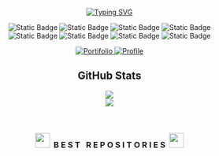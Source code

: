 <div align="center">
      
[![Typing SVG](https://readme-typing-svg.demolab.com?font=Crimson+Text&weight=500&size=23&duration=4000&pause=1000&color=F7F7F7&center=true&random=false&width=435&lines=I'am+Full+Stack+Developer;Hello%2C+My+name+is+Juan+Fernando)](https://git.io/typing-svg)
        
</div>


<div align="center">
 
![Static Badge](https://img.shields.io/badge/JavaScript-white?style=for-the-badge)
![Static Badge](https://img.shields.io/badge/TypeScipt-white?style=for-the-badge)
![Static Badge](https://img.shields.io/badge/React-white?style=for-the-badge)
![Static Badge](https://img.shields.io/badge/React%20Native-white?style=for-the-badge)
</br>
![Static Badge](https://img.shields.io/badge/NextJs-white?style=for-the-badge)
![Static Badge](https://img.shields.io/badge/Java-white?style=for-the-badge)
![Static Badge](https://img.shields.io/badge/Spring-white?style=for-the-badge)
![Static Badge](https://img.shields.io/badge/Python-white?style=for-the-badge)
</div>


<div align="center">
  <a href="https://new-portifolio-main.vercel.app/">
    <img src="https://img.shields.io/badge/Portifolio-white?style=for-the-badge&logo=vercel&logoColor=%23000000" alt="Portifolio">
  </a>
  <a href="https://www.linkedin.com/in/juan-fernando-665204203/">
    <img src="https://img.shields.io/badge/Profile-white?style=for-the-badge&logo=linkedin&logoColor=%23000000" alt="Profile">
  </a>
</div>  

<div align="center">
        
<h2>GitHub Stats</h2>

![](https://github-readme-stats.vercel.app/api/top-langs/?username=Juanfsouza&theme=dark&hide_border=false&include_all_commits=false&count_private=false&layout=compact)
</br>
![](https://github-readme-stats.vercel.app/api?username=Juanfsouza&theme=dark&hide_border=false&include_all_commits=false&count_private=false)

</div>
</br>
 
<h3 align="center" class="heading-element" dir="auto"><a target="_blank" rel="noopener noreferrer nofollow" href="https://camo.githubusercontent.com/ba4adbc4f8d958b02c51ea0ff3d0ac14cc97abae25e7caa52c17e1812a4561a9/68747470733a2f2f736c61636b6d6f6a69732e636f6d2f656d6f6a69732f35393936372d6475636b5f64616e63652f646f776e6c6f6164"><img src="https://camo.githubusercontent.com/ba4adbc4f8d958b02c51ea0ff3d0ac14cc97abae25e7caa52c17e1812a4561a9/68747470733a2f2f736c61636b6d6f6a69732e636f6d2f656d6f6a69732f35393936372d6475636b5f64616e63652f646f776e6c6f6164" width="30" data-canonical-src="https://slackmojis.com/emojis/59967-duck_dance/download" style="max-width: 100%;"></a>&nbsp;&nbsp;B E S T &nbsp; R E P O S I T O R I E S&nbsp;&nbsp;<a target="_blank" rel="noopener noreferrer nofollow" href="https://camo.githubusercontent.com/ba4adbc4f8d958b02c51ea0ff3d0ac14cc97abae25e7caa52c17e1812a4561a9/68747470733a2f2f736c61636b6d6f6a69732e636f6d2f656d6f6a69732f35393936372d6475636b5f64616e63652f646f776e6c6f6164"><img src="https://camo.githubusercontent.com/ba4adbc4f8d958b02c51ea0ff3d0ac14cc97abae25e7caa52c17e1812a4561a9/68747470733a2f2f736c61636b6d6f6a69732e636f6d2f656d6f6a69732f35393936372d6475636b5f64616e63652f646f776e6c6f6164" width="30" data-canonical-src="https://slackmojis.com/emojis/59967-duck_dance/download" style="max-width: 100%;">
</a></h3>



